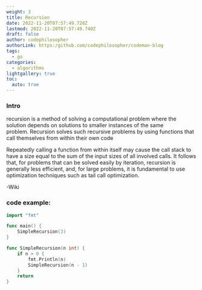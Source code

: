 ```yaml
---
weight: 3
title: Recursion
date: 2022-11-20T07:57:49.728Z
lastmod: 2022-11-20T07:57:49.740Z
draft: false
author: codephilosopher
authorLink: https:/github.com/codephilosopher/codeman-blog
tags:
  - go
categories:
  - algorithms
lightgallery: true
toc:
  auto: true
---
```

### I﻿ntro

recursion is a method of solving a computational problem where the solution depends on solutions to smaller instances of the same problem. Recursion solves such recursive problems by using functions that call themselves from within their own code 

Repeatedly calling a function from within itself may cause the call stack to have a size equal to the sum of the input sizes of all involved calls. It follows that, for problems that can be solved easily by iteration, recursion is generally less efficient, and, for large problems, it is fundamental to use  optimization techniques such as tail call optimization.[](recursion)

\-Wiki

### code example:

```go
import "fmt"

func main() {
	SimpleRecursion(3)
}

func SimpleRecursion(n int) {
	if n > 0 {
		fmt.Println(n)
		SimpleRecursion(n - 1)
	}
	return
}
```